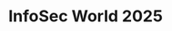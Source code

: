 ---
title: "InfoSec World 2025"
startDate: 2025-10-27
location:
  city: "Lake Buena Vista"
  country: "USA"
url: "https://www.infosecworldusa.com/"
image: "/images/12.png"
featured: false
eventType: ["AI"]
region: "Americas"
---